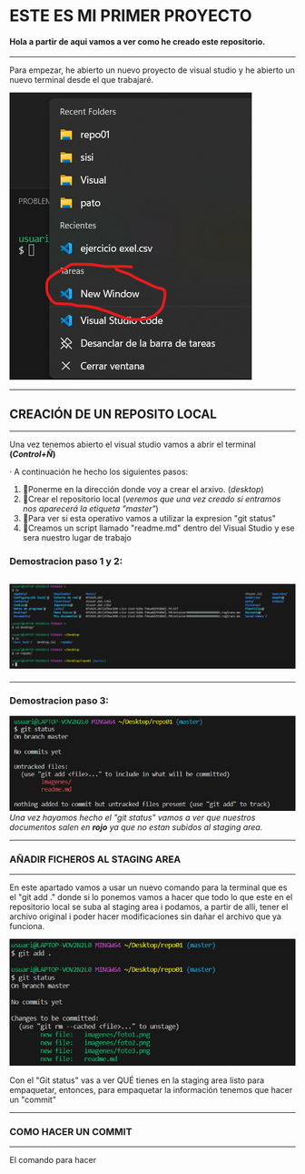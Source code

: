 # ESTE ES MI PRIMER PROYECTO
#### **Hola a partir de aqui vamos a ver como he creado este repositorio.**
___
Para empezar, he abierto un nuevo proyecto de visual studio y he abierto un nuevo terminal desde el que trabajaré.

![Este contenido se mostrará cuando la imagen no se pueda cargar, como texto alternativo](/imagenes/foto1.png )

---
## CREACIÓN DE UN REPOSITO LOCAL 
___
Una vez tenemos abierto el visual studio vamos a abrir el terminal **(*Control+Ñ*)**

· A continuación he hecho los siguientes pasos:

1. 📲Ponerme en la dirección donde voy a crear el arxivo. (*desktop*)
2. 🥸Crear el repositorio local (*veremos que una vez creado si entramos nos aparecerá la etiqueta "master"*)
3. 🧐Para ver si esta operativo vamos a utilizar la expresion "git status"
4. 🤑Creamos un script llamado "readme.md" dentro del Visual Studio y ese sera nuestro lugar de trabajo 

### **Demostracion paso 1 y 2:**
![Este contenido se mostrará cuando la imagen no se pueda cargar, como texto alternativo](/imagenes/foto2.png )
---
---

### **Demostracion paso 3:**

![Este contenido se mostrará cuando la imagen no se pueda cargar, como texto alternativo](/imagenes/foto3.png )  
*Una vez hayamos hecho el "git status" vamos a ver que nuestros documentos salen en **rojo** ya que no estan subidos al staging area.*

---
### **AÑADIR FICHEROS AL STAGING AREA**
---
En este apartado vamos a usar un nuevo comando para la terminal que es el "git add ." donde si lo ponemos vamos a hacer que todo lo que este en el repositorio local se suba al staging area i podamos, a partir de alli, tener el archivo original i poder hacer modificaciones sin dañar el archivo que ya funciona.

![Este contenido se mostrará cuando la imagen no se pueda cargar, como texto alternativo](/imagenes/foto4.png ) 

Con el "Git status" vas a ver QUÉ tienes en la staging area listo para empaquetar, entonces, para empaquetar la información tenemos que hacer un "commit"

---

### **COMO HACER UN COMMIT**

---

El comando para hacer 
